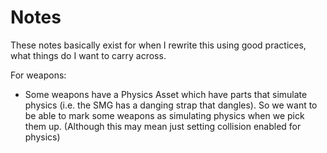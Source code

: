 ﻿# Notes

These notes basically exist for when I rewrite this using good practices, what things do I want to carry across.

For weapons:

* Some weapons have a Physics Asset which have parts that simulate physics (i.e. the SMG has a danging
  strap that dangles). So we want to be able to mark some weapons as simulating physics when we pick them
  up. (Although this may mean just setting collision enabled for physics)

